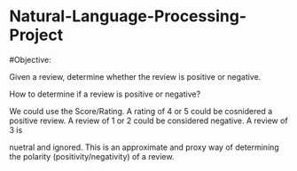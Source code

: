 # Natural-Language-Processing-Project

#Objective:

Given a review, determine whether the review is positive or negative.

How to determine if a review is positive or negative?

We could use the Score/Rating. A rating of 4 or 5 could be cosnidered a positive review. A review of 1 or 2 could be considered negative. A review of 3 is

nuetral and ignored. This is an approximate and proxy way of determining the polarity (positivity/negativity) of a review.

